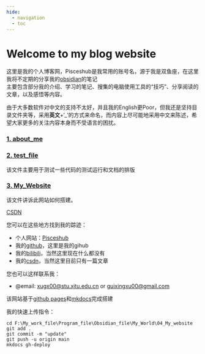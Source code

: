 ```yaml
---
hide:
  - navigation
  - toc
---
```


# Welcome to my blog website

这里是我的个人博客网，Pisceshub是我常用的账号名，源于我是双鱼座，在这里我将不定期的分享我的[obsidian](https://obsidian.md/)的笔记   
主要包含部分我的介绍、学习的笔记、搜集的电脑使用工具的“技巧”、分享阅读的文章，以及感悟等内容。

由于大多数软件对中文的支持不太好，并且我的English更Poor，但我还是坚持目录文件夹等，采用**英文**+‘_’的方式来命名，而内容上尽可能地采用中文来陈述，希望大家更多的关注内容本身而不受语言的困扰。

### [1. about_me](./manuscript/01_my_inf/about_me.md)

### [2. test_file](./manuscript/00_test/test.md)

该文件主要用于测试一些代码的测试运行和文档的排版

### [3. My_Website](./manuscript/03_blog/use_computer/基于mkdocs搭建个人网站.md)

该文件讲诉此网站如何搭建。

[CSDN](manuscript/02_csdn/CSDN.md)

您可以在这些地方找到我的踪迹： 
  
- 个人网站：[Pisceshub](https://Pisceshub.github.io/My_website/)
- 我的[github](https://github.com/Pisceshub)，这里是我的gihub  
- 我的[bilibili](https://space.bilibili.com/487535234?spm_id_from=333.788.0.0)，当然这里现在什么都没有  
- 我的[csdn](https://blog.csdn.net/xiaoxinlove4?spm=1011.2124.3001.5343)，当然这里目前只有一篇文章  

您也可以这样联系我：
- @email: xugx00@stu.xjtu.edu.cn or guixingxu00@gmail.com

该网站基于[github pages](https://pages.github.com/)和[mkdocs](https://www.mkdocs.org/)完成搭建   

我的快速上传指令：
```
cd F:\My_work_file\Program_file\Obsidian_file\My_World\04_My_website
git add .
git commit -m "update"
git push -u origin main
mkdocs gh-deploy
```
